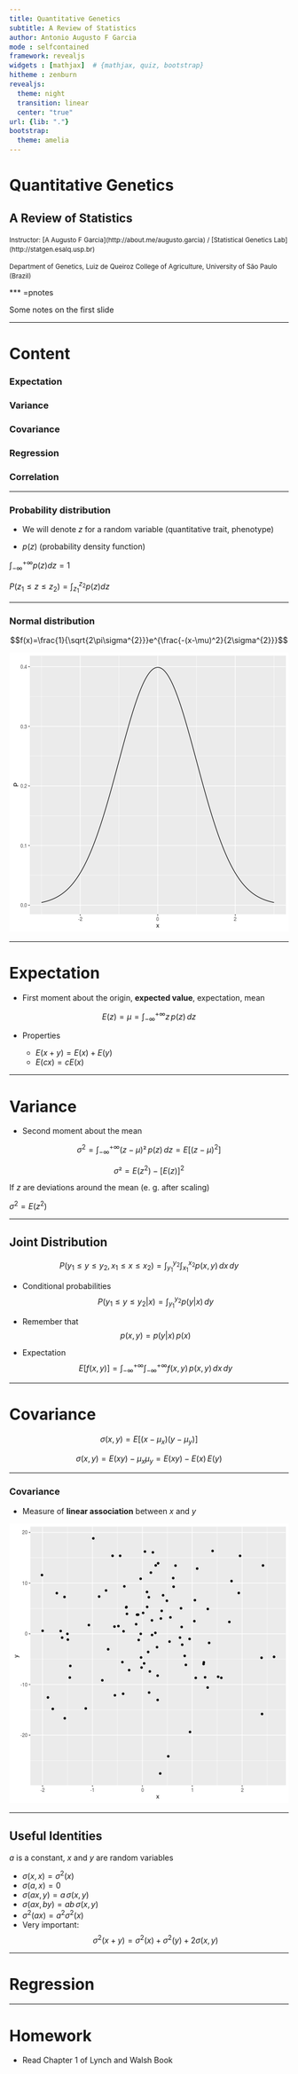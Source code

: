 ```yaml
---
title: Quantitative Genetics
subtitle: A Review of Statistics
author: Antonio Augusto F Garcia
mode : selfcontained
framework: revealjs
widgets : [mathjax]  # {mathjax, quiz, bootstrap}
hitheme : zenburn
revealjs:
  theme: night
  transition: linear
  center: "true"
url: {lib: "."}
bootstrap:
  theme: amelia
---
```


# Quantitative Genetics

## A Review of Statistics

<small>
Instructor: [A Augusto F Garcia](http://about.me/augusto.garcia)
/ [Statistical Genetics Lab](http://statgen.esalq.usp.br) </small>

<small>Department of Genetics, Luiz de Queiroz College of Agriculture,
University of São Paulo (Brazil)</small>

<script src="http://ajax.googleapis.com/ajax/libs/jquery/1.9.1/jquery.min.js"></script>

*** =pnotes

Some notes on the first slide

---

# Content

### Expectation
### Variance
### Covariance
### Regression
### Correlation

---

### Probability distribution

- We will denote $z$ for a random variable (quantitative trait,
  phenotype)

- $p(z)$ (probability density function) 


$\int_{-\infty}^{+\infty} p(z) dz = 1$

$P(z_1\leq z \leq z_2)=\int_{z_1}^{z_2}p(z) dz$

---

### Normal distribution

$$f(x)=\frac{1}{\sqrt{2\pi\sigma^{2}}}e^{\frac{-(x-\mu)^2}{2\sigma^{2}}}$$

![plot of chunk unnamed-chunk-1](assets/fig/unnamed-chunk-1-1.png)

---

# Expectation

- First moment about the origin, **expected value**, expectation, mean

$$E(z)=\mu=\int_{-\infty}^{+\infty} z \, p(z) \, dz$$

- Properties

  - $E(x+y)=E(x)+E(y)$
  - $E(cx)=c E(x)$

---

# Variance

- Second moment about the mean

$$\sigma^2=\int_{-\infty}^{+\infty} (z-\mu)² \, p(z) \, dz=E[(z-\mu)^2]$$

$$\sigma² = E(z^2)-[E(z)]^2$$

If $z$ are deviations around the mean (e. g. after scaling)

$\sigma^2=E(z^2)$

---


## Joint Distribution


$$P(y_1 \leq y \leq y_2, \, x_1 \leq x \leq x_2) =
\int_{y_1}^{y_2}\int_{x_1}^{x_2} p(x,y) \, dx\, dy$$


- Conditional probabilities
$$P(y_1 \leq y \leq y_2 | x) = \int_{y_1}^{y_2} p(y|x) \, dy$$

- Remember that
$$p(x,y)=p(y|x) \, p(x)$$

- Expectation
$$E[f(x,y)]=\int_{-\infty}^{+\infty} \int_{-\infty}^{+\infty}
f(x,y)\,p(x,y)\,dx \, dy$$

---

# Covariance

$$\sigma(x,y)=E[(x-\mu_x)(y-\mu_y)]$$

$$\sigma(x,y)=E(xy)-\mu_x \mu_y=E(xy)-E(x)\,E(y)$$


---

### Covariance

- Measure of **linear association** between $x$ and $y$

![plot of chunk unnamed-chunk-2](assets/fig/unnamed-chunk-2-1.png)

---

## Useful Identities

$a$ is a constant, $x$ and $y$ are random variables

- $\sigma(x,x)=\sigma^2(x)$
- $\sigma(a,x)=0$
- $\sigma(ax,y)=a \, \sigma(x,y)$
- $\sigma(ax,by)=ab \, \sigma(x,y)$
- $\sigma^2(ax)=a^2\sigma^2(x)$
- Very important:
$$\sigma^2(x+y)=\sigma^2(x)+\sigma^2(y)+2\sigma(x,y)$$

---

# Regression



---

# Homework

  - Read Chapter 1 of Lynch and Walsh Book
